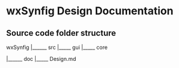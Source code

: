 wxSynfig Design Documentation
=============================

Source code folder structure
----------------------------

wxSynfig
  |______ src
           |_____ gui
           |_____ core

  |______ doc
           |_____ Design.md